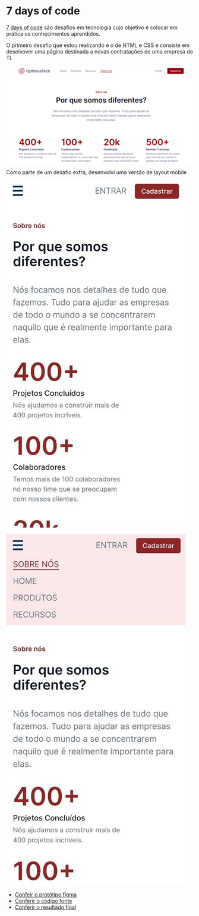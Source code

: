 # 7 days of code 

[7 days of code](https://7daysofcode.io/) são desafios em tecnologia cujo objetivo é colocar em prática os conhecimentos aprendidos.

O primeiro desafio que estou realizando é o de HTML e CSS e consiste em deselvover uma página destinada a novas contratações de uma empresa de TI. 

![imagem](./html-css/assets/img/desktop-layout.png)


Como parte de um desafio extra, desenvolvi uma versão de layout mobile 

![screenshot mobile layout](./html-css/assets/mobile.jpg)



![screenshot mobile layout com menu ativo](./html-css/assets/mobile-active.jpg)

* [Confeir o protótipo figma](https://www.figma.com/file/mm3MLozvUDGhDRTxSLlGL5/7daysOfCode-HTML-CSS?node-id=0%3A1)
* [Conferir o código fonte](https://github.com/nalutm/seven-days-of-code/tree/main/html-css)
* [Conferir o resultado final](https://html-csss.vercel.app/)


